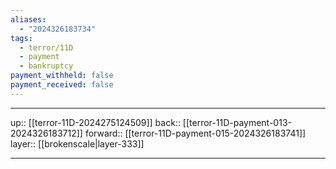 ```yaml
---
aliases:
  - "2024326183734"
tags:
  - terror/11D
  - payment
  - bankruptcy
payment_withheld: false
payment_received: false
---
```




***

up:: [[terror-11D-2024275124509]]
back:: [[terror-11D-payment-013-2024326183712]]
forward:: [[terror-11D-payment-015-2024326183741]]
layer:: [[brokenscale|layer-333]]

***
